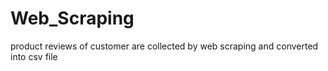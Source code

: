 # Web_Scraping
product reviews of customer are collected by web scraping and converted into csv file
